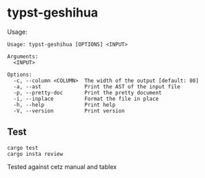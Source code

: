 # typst-geshihua

Usage: 
```
Usage: typst-geshihua [OPTIONS] <INPUT>

Arguments:
  <INPUT>  

Options:
  -c, --column <COLUMN>  The width of the output [default: 80]
  -a, --ast              Print the AST of the input file
  -p, --pretty-doc       Print the pretty document
  -i, --inplace          Format the file in place
  -h, --help             Print help
  -V, --version          Print version
```

## Test

```
cargo test
cargo insta review
```

Tested against cetz manual and tablex
